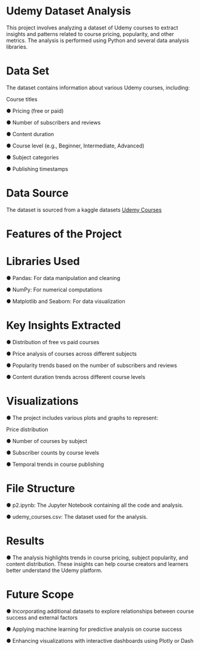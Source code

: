 # Udemy Dataset Analysis
This project involves analyzing a dataset of Udemy courses to extract insights and patterns related to course pricing, popularity, and other metrics. The analysis is performed using Python and several data analysis libraries.

# Data Set
The dataset contains information about various Udemy courses, including:

Course titles

● Pricing (free or paid)

● Number of subscribers and reviews

● Content duration

● Course level (e.g., Beginner, Intermediate, Advanced)

● Subject categories

● Publishing timestamps

# Data Source
The dataset is sourced from a kaggle datasets <a href = "https://www.kaggle.com/datasets/andrewmvd/udemy-courses">Udemy Courses</a>

# Features of the Project

# Libraries Used

● Pandas: For data manipulation and cleaning

● NumPy: For numerical computations

● Matplotlib and Seaborn: For data visualization

# Key Insights Extracted

● Distribution of free vs paid courses

● Price analysis of courses across different subjects

● Popularity trends based on the number of subscribers and reviews

● Content duration trends across different course levels

# Visualizations

● The project includes various plots and graphs to represent:

Price distribution

● Number of courses by subject

● Subscriber counts by course levels

● Temporal trends in course publishing

# File Structure

● p2.ipynb: The Jupyter Notebook containing all the code and analysis.

● udemy_courses.csv: The dataset used for the analysis.

# Results

● The analysis highlights trends in course pricing, subject popularity, and content distribution. These insights can help course creators and learners better understand the Udemy platform.

# Future Scope

● Incorporating additional datasets to explore relationships between course success and external factors

● Applying machine learning for predictive analysis on course success

● Enhancing visualizations with interactive dashboards using Plotly or Dash

